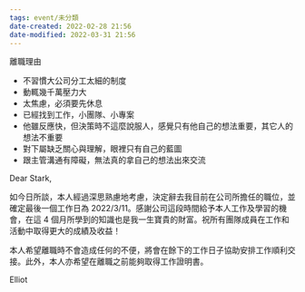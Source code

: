 ```yaml
---
tags: event/未分類
date-created: 2022-02-28 21:56
date-modified: 2022-03-31 21:56
---
```


離職理由
- 不習慣大公司分工太細的制度
- 動輒幾千萬壓力大
- 太焦慮，必須要先休息
- 已經找到工作，小團隊、小專案
- 他雖反應快，但決策時不這麼說服人，感覺只有他自己的想法重要，其它人的想法不重要
- 對下屬缺乏關心與理解，眼裡只有自己的藍圖
- 跟主管溝通有障礙，無法真的拿自己的想法出來交流


Dear Stark,

如今日所談，本人經過深思熟慮地考慮，決定辭去我目前在公司所擔任的職位，並確定最後一個工作日為 2022/3/11。感謝公司這段時間給予本人工作及學習的機會，在這 4 個月所學到的知識也是我一生寶貴的財富。祝所有團隊成員在工作和活動中取得更大的成績及收益！

本人希望離職時不會造成任何的不便，將會在餘下的工作日子協助安排工作順利交接。此外，本人亦希望在離職之前能夠取得工作證明書。

Elliot